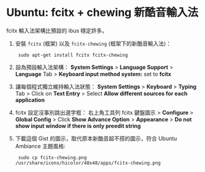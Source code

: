 # Ubuntu: fcitx + chewing 新酷音輸入法

fcitx 輸入法架構比預設的 ibus 穩定許多。

1. 安裝 `fcitx` (框架) 以及 `fcitx-chewing` (框架下的新酷音輸入法)：

        sudo apt-get install fcitx fcitx-chewing

2. 設為預設輸入法架構： **System Settings** > **Language Support** > **Language** Tab > **Keyboard input method system:** set to **fcitx**
3. 讓每個程式獨立維持輸入法狀態： **System Settings** > **Keyboard** > **Typing** Tab > Click on **Text Entry** > Select **Allow different sources for each application**
4. fcitx 設定沒事別跳出選字框： 右上角工具列 fcitx 鍵盤圖示 > **Configure** > **Global Config** > Click **Show Advance Option** > **Appearance** > **Do not show input window if there is only preedit string**
5. 下載這個 Gist 的圖示，取代原本新酷音超不搭的圖示，符合 Ubuntu Ambiance 主題風格:

        sudo cp fcitx-chewing.png /usr/share/icons/hicolor/48x48/apps/fcitx-chewing.png
